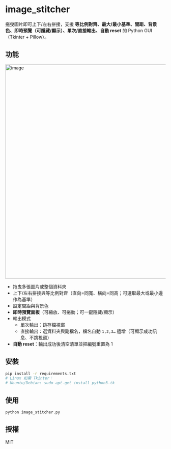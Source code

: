 # image_stitcher

拖曳圖片即可上下/左右拼接，支援 **等比例對齊、最大/最小基準、間距、背景色、即時預覽（可隱藏/顯示）、單次/直接輸出、自動 reset** 的 Python GUI（Tkinter + Pillow）。

## 功能
<img width="1099" height="673" alt="image" src="https://github.com/user-attachments/assets/c547ccb2-0bbf-4ea3-8c10-d18095e50995" />

- 拖曳多張圖片或整個資料夾
- 上下/左右拼接與等比例對齊（直向=同寬、橫向=同高；可選取最大或最小邊作為基準）
- 設定間距與背景色
- **即時預覽面板**（可縮放、可捲動；可一鍵隱藏/顯示）
- 輸出模式
  - 單次輸出：跳存檔視窗
  - 直接輸出：選資料夾與副檔名，檔名自動 `1,2,3…` 遞增（可顯示成功訊息、不跳視窗）
- **自動 reset**：輸出成功後清空清單並把編號重置為 1

## 安裝
```bash
pip install -r requirements.txt
# Linux 如需 Tkinter：
# Ubuntu/Debian: sudo apt-get install python3-tk
```

## 使用
```bash
python image_stitcher.py
```

## 授權
MIT
